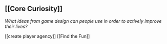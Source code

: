 [[Core Curiosity]]
---
*What ideas from game design can people use in order to actively improve their lives?*

[[create player agency]]
[[Find the Fun]]